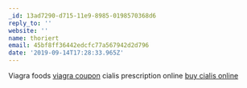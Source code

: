 ```yaml
---
_id: 13ad7290-d715-11e9-8985-0198570368d6
reply_to: ''
website: ''
name: thoriert
email: 45bf8ff36442edcfc77a567942d2d796
date: '2019-09-14T17:28:33.965Z'
---
```

Viagra foods <a href="http://chviagranrxusa.com/#">viagra coupon</a> cialis prescription online <a href="http://cialismnrx.com/#">buy cialis online</a>
